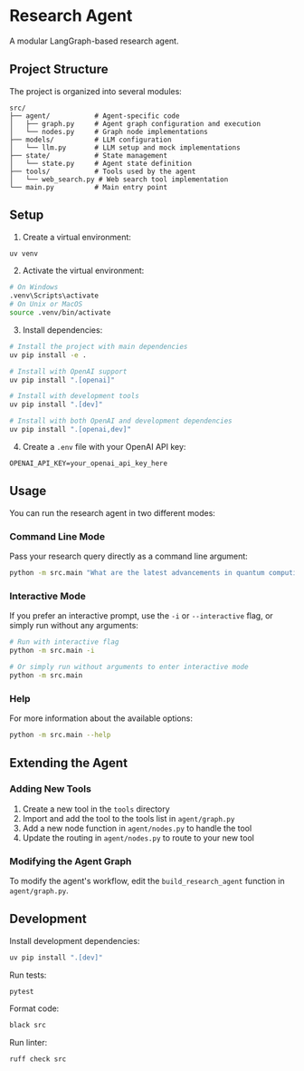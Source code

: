 # Research Agent

A modular LangGraph-based research agent.

## Project Structure

The project is organized into several modules:

```
src/
├── agent/           # Agent-specific code
│   ├── graph.py     # Agent graph configuration and execution
│   └── nodes.py     # Graph node implementations
├── models/          # LLM configuration
│   └── llm.py       # LLM setup and mock implementations
├── state/           # State management
│   └── state.py     # Agent state definition
├── tools/           # Tools used by the agent
│   └── web_search.py # Web search tool implementation
└── main.py          # Main entry point
```

## Setup

1. Create a virtual environment:
```bash
uv venv
```

2. Activate the virtual environment:
```bash
# On Windows
.venv\Scripts\activate
# On Unix or MacOS
source .venv/bin/activate
```

3. Install dependencies:
```bash
# Install the project with main dependencies
uv pip install -e .

# Install with OpenAI support
uv pip install ".[openai]"

# Install with development tools
uv pip install ".[dev]"

# Install with both OpenAI and development dependencies
uv pip install ".[openai,dev]"
```

4. Create a `.env` file with your OpenAI API key:
```
OPENAI_API_KEY=your_openai_api_key_here
```

## Usage

You can run the research agent in two different modes:

### Command Line Mode

Pass your research query directly as a command line argument:

```bash
python -m src.main "What are the latest advancements in quantum computing?"
```

### Interactive Mode

If you prefer an interactive prompt, use the `-i` or `--interactive` flag, or simply run without any arguments:

```bash
# Run with interactive flag
python -m src.main -i

# Or simply run without arguments to enter interactive mode
python -m src.main
```

### Help

For more information about the available options:

```bash
python -m src.main --help
```

## Extending the Agent

### Adding New Tools

1. Create a new tool in the `tools` directory
2. Import and add the tool to the tools list in `agent/graph.py`
3. Add a new node function in `agent/nodes.py` to handle the tool
4. Update the routing in `agent/nodes.py` to route to your new tool

### Modifying the Agent Graph

To modify the agent's workflow, edit the `build_research_agent` function in `agent/graph.py`.

## Development

Install development dependencies:

```bash
uv pip install ".[dev]"
```

Run tests:

```bash
pytest
```

Format code:

```bash
black src
```

Run linter:

```bash
ruff check src
```
